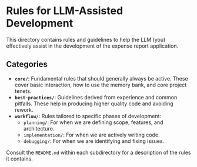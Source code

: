 # Rules for LLM-Assisted Development

This directory contains rules and guidelines to help the LLM (you) effectively assist in the development of the expense report application.

## Categories

- **`core/`**: Fundamental rules that should generally always be active. These cover basic interaction, how to use the memory bank, and core project tenets.
- **`best-practices/`**: Guidelines derived from experience and common pitfalls. These help in producing higher quality code and avoiding rework.
- **`workflow/`**: Rules tailored to specific phases of development:
  - `planning/`: For when we are defining scope, features, and architecture.
  - `implementation/`: For when we are actively writing code.
  - `debugging/`: For when we are identifying and fixing issues.

Consult the `README.md` within each subdirectory for a description of the rules it contains.
